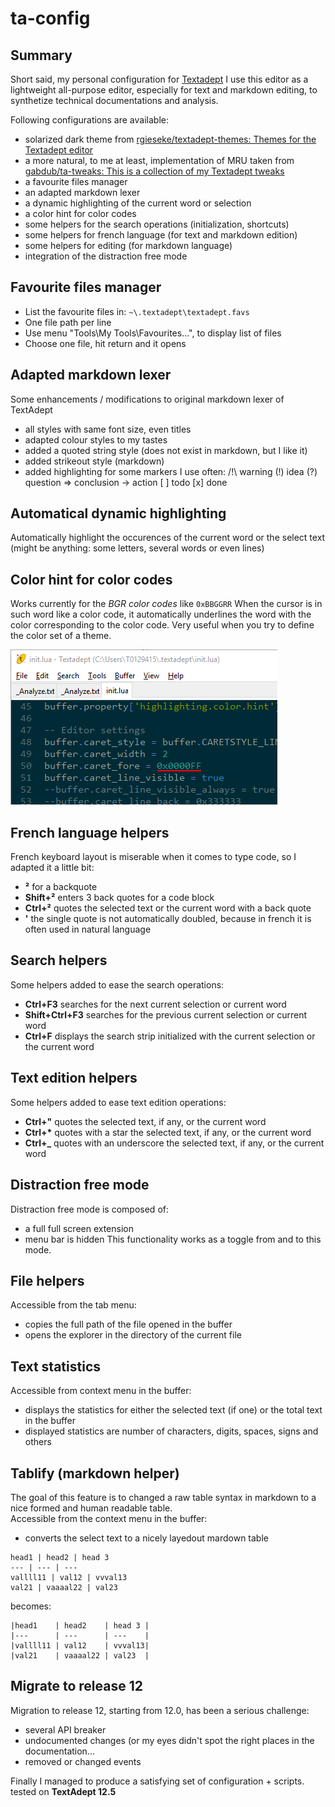 # ta-config

## Summary

Short said, my personal configuration for [Textadept](https://foicica.com/textadept/)
I use this editor as a lightweight all-purpose editor, especially for text and markdown editing, to synthetize technical documentations and analysis.

Following configurations are available:
- solarized dark theme from [rgieseke/textadept-themes: Themes for the Textadept editor](https://github.com/rgieseke/textadept-themes)
- a more natural, to me at least, implementation of MRU taken from [gabdub/ta-tweaks: This is a collection of my Textadept tweaks](https://github.com/gabdub/ta-tweaks)
- a favourite files manager
- an adapted markdown lexer
- a dynamic highlighting of the current word or selection
- a color hint for color codes
- some helpers for the search operations (initialization, shortcuts)
- some helpers for french language (for text and markdown edition)
- some helpers for editing (for markdown language)
- integration of the distraction free mode

## Favourite files manager

- List the favourite files in: `~\.textadept\textadept.favs`
- One file path per line
- Use menu "Tools\My Tools\Favourites...", to display list of files
- Choose one file, hit return and it opens

## Adapted markdown lexer

Some enhancements / modifications to original markdown lexer of TextAdept
- all styles with same font size, even titles
- adapted colour styles to my tastes
- added a quoted string style (does not exist in markdown, but I like it)
- added strikeout style (markdown)
- added highlighting for some markers I use often:
  /!\ warning
  (!) idea
  (?) question
  => conclusion
  -> action
  [ ] todo
  [x] done

## Automatical dynamic highlighting

Automatically highlight the occurences of the current word or the select text (might be anything: some letters, several words or even lines)

## Color hint for color codes

Works currently for the *BGR color codes* like `0xBBGGRR`
When the cursor is in such word like a color code, it automatically underlines the word with the color corresponding to the color code.
Very useful when you try to define the color set of a theme.

![Color hint sample](https://github.com/alain-riedinger/ta-config/blob/master/modules/color_hint/TextAdept-Color%20hint.png)

## French language helpers

French keyboard layout is miserable when it comes to type code, so I adapted it a little bit:
- **²** for a backquote
- **Shift+²** enters 3 back quotes for a code block
- **Ctrl+²** quotes the selected text or the current word with a back quote
- **'** the single quote is not automatically doubled, because in french it is often used in natural language

## Search helpers

Some helpers added to ease the search operations:
- **Ctrl+F3** searches for the next current selection or current word
- **Shift+Ctrl+F3** searches for the previous current selection or current word
- **Ctrl+F** displays the search strip initialized with the current selection or the current word

## Text edition helpers

Some helpers added to ease text edition operations:
- **Ctrl+"** quotes the selected text, if any, or the current word
- __Ctrl+*__ quotes with a star the selected text, if any, or the current word
- **Ctrl+_** quotes with an underscore the selected text, if any, or the current word

## Distraction free mode

Distraction free mode is composed of:
- a full full screen extension
- menu bar is hidden
This functionality works as a toggle from and to this mode.

## File helpers

Accessible from the tab menu:
- copies the full path of the file opened in the buffer
- opens the explorer in the directory of the current file

## Text statistics

Accessible from context menu in the buffer:
- displays the statistics for either the selected text (if one) or the total text in the buffer
- displayed statistics are number of characters, digits, spaces, signs and others

## Tablify (markdown helper)

The goal of this feature is to changed a raw table syntax in markdown to a nice formed and human readable table.  
Accessible from the context menu in the buffer:
- converts the select text to a nicely layedout mardown table
```
head1 | head2 | head 3
--- | --- | ---
vallll11 | val12 | vvval13
val21 | vaaaal22 | val23
```
becomes:
```
|head1    | head2    | head 3 |
|---      | ---      | ---    |
|vallll11 | val12    | vvval13|
|val21    | vaaaal22 | val23  |
```

## Migrate to release 12

Migration to release 12, starting from 12.0, has been a serious challenge:
- several API breaker
- undocumented changes (or my eyes didn't spot the right places in the documentation...
- removed or changed events

Finally I managed to produce a satisfying set of configuration + scripts.  
tested on **TextAdept 12.5**
